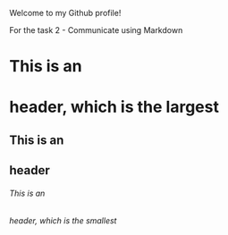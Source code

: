 Welcome to my Github profile!

For the task 2 - Communicate using Markdown

# This is an <h1> header, which is the largest
## This is an <h2> header
###### This is an <h6> header, which is the smallest
